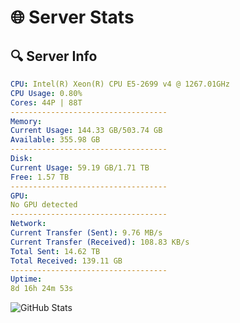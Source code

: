 # 🌐 Server Stats
## 🔍 Server Info
```yaml
CPU: Intel(R) Xeon(R) CPU E5-2699 v4 @ 1267.01GHz
CPU Usage: 0.80%
Cores: 44P | 88T
-----------------------------------
Memory:
Current Usage: 144.33 GB/503.74 GB
Available: 355.98 GB
-----------------------------------
Disk:
Current Usage: 59.19 GB/1.71 TB
Free: 1.57 TB
-----------------------------------
GPU:
No GPU detected
-----------------------------------
Network:
Current Transfer (Sent): 9.76 MB/s
Current Transfer (Received): 108.83 KB/s
Total Sent: 14.62 TB
Total Received: 139.11 GB
-----------------------------------
Uptime:
8d 16h 24m 53s
```
![GitHub Stats](https://img.shields.io/badge/Updated-2025-03-16_13:47:42-blue)